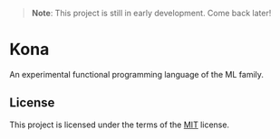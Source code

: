 > **Note**: This project is still in early development. Come back later!

Kona
====

An experimental functional programming language of the ML family.

License
-------

This project is licensed under the terms of the [MIT](./LICENSE.txt) license.
